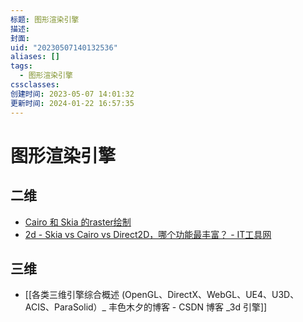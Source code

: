 ```yaml
---
标题: 图形渲染引擎
描述: 
封面: 
uid: "20230507140132536"
aliases: []
tags:
  - 图形渲染引擎
cssclasses: 
创建时间: 2023-05-07 14:01:32
更新时间: 2024-01-22 16:57:35
---
```


# 图形渲染引擎

## 二维

- [Cairo 和 Skia 的raster绘制](http://www.funwoow.com/cairo-skia-raster/)
- [2d - Skia vs Cairo vs Direct2D，哪个功能最丰富？ - IT工具网](https://www.coder.work/article/6749651)

## 三维

- [[各类三维引擎综合概述 (OpenGL、DirectX、WebGL、UE4、U3D、ACIS、ParaSolid）_ 丰色木夕的博客 - CSDN 博客 _3d 引擎]]

